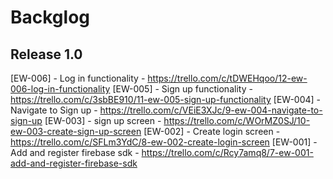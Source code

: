 # Backglog
[//]: # (Format: [Ticket No] - Ticket Title - Ticket URL) 

## Release 1.0

[EW-006] - Log in functionality - https://trello.com/c/tDWEHqoo/12-ew-006-log-in-functionality
[EW-005] - Sign up functionality - https://trello.com/c/3sbBE910/11-ew-005-sign-up-functionality
[EW-004] - Navigate to Sign up - https://trello.com/c/VEiE3XJc/9-ew-004-navigate-to-sign-up
[EW-003] - sign up screen - https://trello.com/c/WOrMZ0SJ/10-ew-003-create-sign-up-screen
[EW-002] - Create login screen - https://trello.com/c/SFLm3YdC/8-ew-002-create-login-screen
[EW-001] - Add and register firebase sdk - https://trello.com/c/Rcy7amq8/7-ew-001-add-and-register-firebase-sdk
